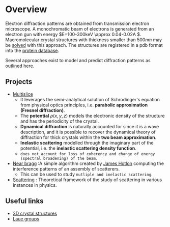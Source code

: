# Overview

Electron diffraction patterns are obtained from transmission electron microscope. A monochromatic beam of electrons is generated from an electron gun with energy $E=100-300keV \approx 0.04-0.02A $.
Macromolecular crystal structures with thickness smaller than $500nm$ may be [solved](/notes/EDsolved.pdf) with this approach.
The structures are registered in a pdb format into the [protein database](https://www.rcsb.org).

Several approaches exist to model and predict diffraction patterns as outlined here.

## Projects

- [Multislice](/projects/multislice)
    - It leverages the semi-analytical solution of Schrodinger's equation
from physical optics principles, i.e. **parabolic approximation (Fresnel diffraction)**.
    - The **potential** $\rho(x,y,z)$ models the electronic density of the structure and has the periodicity of the crystal.
    - **Dynamical diffraction** is naturally accounted for since it is a
 wave description, and it is possible to recover the dynamical theory of
diffraction for thick crystals within the **two beam approximation**.
    - **Inelastic scattering**  modelled through the imaginary part of the potential, i.e. the **inelastic scattering density function**.
    - `does not account for loss of coherency and change of energy (spectral broadening) of the beam.`
- [Near bragg](/projects/nearBragg) :A simple algorithm created by [James Hotlon](https://bl831.als.lbl.gov/~jamesh/nearBragg/) computing the interference patterns of an assembly of scatterers.
    - This can be used to study `mutliple and inelastic scattering`.
- [Scattering](/projects/scattering) : Theoretical framework of the study of scattering in various instances in physics.

## Useful links
- [3D crystal structures](http://lampx.tugraz.at/~hadley/ss2/crystalphysics/crystalclasses/crystalclasses.html)
- [Laue groups](/misc/tables)
